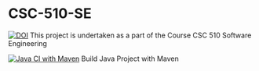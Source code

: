# CSC-510-SE
[![DOI](https://zenodo.org/badge/DOI/10.5281/zenodo.7029799.svg)](https://doi.org/10.5281/zenodo.7029799)
This project is undertaken as a part of the Course CSC 510 Software Engineering

[![Java CI with Maven](https://github.com/Sneha1b/CSC-510-SE/actions/workflows/maven.yml/badge.svg)](https://github.com/Sneha1b/CSC-510-SE/actions/workflows/maven.yml)
Build Java Project with Maven
